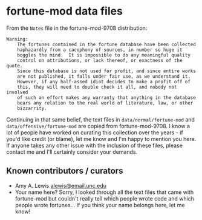 fortune-mod data files
=================

From the `Notes` file in the fortune-mod-9708 distribution:

    Warning:
        The fortunes contained in the fortune database have been collected
        haphazardly from a cacophony of sources, in number so huge it
        boggles the mind.  It is impossible to do any meaningful quality
        control on attributions, or lack thereof, or exactness of the quote.
        Since this database is not used for profit, and since entire works
        are not published, it falls under fair use, as we understand it.
        However, if any half-assed idiot decides to make a profit off of
        this, they will need to double check it all, and nobody not involved
        of such an effort makes any warranty that anything in the database
        bears any relation to the real world of literature, law, or other
        bizzarrity.

Continuing in that same belief, the text files in `data/normal/fortune-mod` and `data/offensive/fortune-mod` are copied from fortune-mod-9708.  I know a lot of people have worked on curating this collection over the years - if you'd like credit (or blame), let me know and I'm happy to mention you here.  If anyone takes any other issue with the inclusion of these files, please contact me and I'll certainly consider your demands.

Known contributors / curators
------------------------------

* Amy A. Lewis  alewis@email.unc.edu
* Your name here?  Sorry, I looked through all the text files that came with fortune-mod but couldn't really tell which people wrote code and which people wrote fortunes...  If you think your name belongs here, let me know!